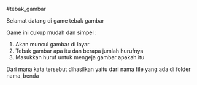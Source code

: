 #tebak_gambar

Selamat datang di game tebak gambar

Game ini cukup mudah dan simpel :

1. Akan muncul gambar di layar
2. Tebak gambar apa itu dan berapa jumlah hurufnya
3. Masukkan huruf untuk mengeja gambar apakah itu


Dari mana kata tersebut dihasilkan yaitu dari nama file yang ada di folder nama_benda
